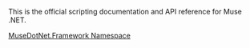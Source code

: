 This is the official scripting documentation and API reference for Muse .NET.

[MuseDotNet.Framework Namespace](MuseDotNet-Framework.md)
